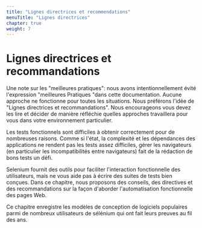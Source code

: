 ```yaml
---
title: "Lignes directrices et recommendations"
menuTitle: "Lignes directrices"
chapter: true
weight: 7
---
```


# Lignes directrices et recommandations

Une note sur les "meilleures pratiques": nous avons intentionnellement évité l'expression "meilleures
Pratiques "dans cette documentation. Aucune approche ne fonctionne pour toutes les situations.
Nous préférons l'idée de "Lignes directrices et recommandations". Nous encourageons
vous devez les lire et décider de manière réfléchie quelles approches
travaillera pour vous dans votre environnement particulier.

Les tests fonctionnels sont difficiles à obtenir correctement pour de nombreuses raisons.
Comme si l'état, la complexité et les dépendances des applications ne rendent pas les tests assez difficiles,
gérer les navigateurs (en particulier les incompatibilités entre navigateurs)
fait de la rédaction de bons tests un défi.

Selenium fournit des outils pour faciliter l'interaction fonctionnelle des utilisateurs,
mais ne vous aide pas à écrire des suites de tests bien conçues.
Dans ce chapitre, nous proposons des conseils, des directives et des recommandations
sur la façon d'aborder l'automatisation fonctionnelle des pages Web.

Ce chapitre enregistre les modèles de conception de logiciels populaires
parmi de nombreux utilisateurs de sélénium
qui ont fait leurs preuves au fil des ans.
